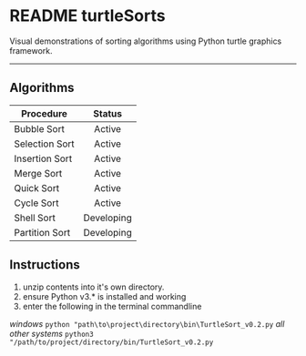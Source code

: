 # README turtleSorts #

Visual demonstrations of sorting algorithms using
Python turtle graphics framework.

-----

## Algorithms ##

| Procedure | Status|
|-----------|:------:|
| Bubble Sort | Active |
| Selection Sort | Active |
| Insertion Sort | Active |
| Merge Sort | Active |
| Quick Sort | Active |
| Cycle Sort | Active |
| Shell Sort | Developing |
| Partition Sort | Developing |

## Instructions ##

1. unzip contents into it's own directory.
2. ensure Python v3.* is installed and working
3. enter the following in the terminal commandline

*windows*
``` python "path\to\project\directory\bin\TurtleSort_v0.2.py ```
*all other systems*
``` python3 "/path/to/project/directory/bin/TurtleSort_v0.2.py ```
